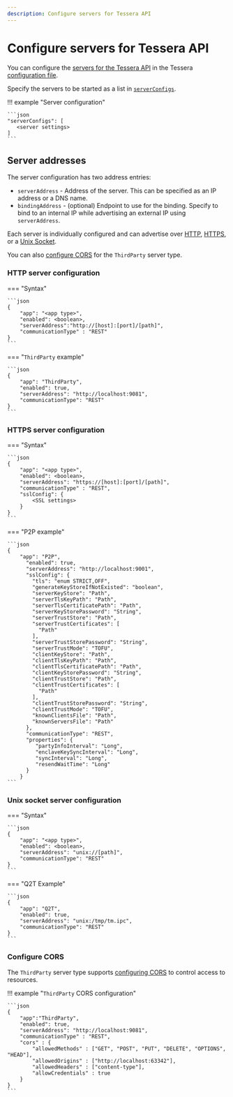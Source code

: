 ```yaml
---
description: Configure servers for Tessera API
---
```


# Configure servers for Tessera API

You can configure the [servers for the Tessera API](../../Reference/TesseraAPI.md) in the Tessera [configuration file](Tessera.md).

Specify the servers to be started as a list in [`serverConfigs`](../../Reference/SampleConfiguration.md#serverconfigs).

!!! example "Server configuration"

    ```json
    "serverConfigs": [
       <server settings>
    ]
    ```

## Server addresses

The server configuration has two address entries:

- `serverAddress` - Address of the server.
  This can be specified as an IP address or a DNS name.
- `bindingAddress` - (optional) Endpoint to use for the binding.
  Specify to bind to an internal IP while advertising an external IP using `serverAddress`.

Each server is individually configured and can advertise over [HTTP](#http-server-configuration),
[HTTPS](#https-server-configuration), or a [Unix Socket](#unix-socket-server-configuration).

You can also [configure CORS](#configure-cors) for the `ThirdParty` server type.

### HTTP server configuration

=== "Syntax"

    ```json
    {
        "app": "<app type>",
        "enabled": <boolean>,
        "serverAddress":"http://[host]:[port]/[path]",
        "communicationType" : "REST"
    }
    ```

=== "`ThirdParty` example"

    ```json
    {
        "app": "ThirdParty",
        "enabled": true,
        "serverAddress": "http://localhost:9081",
        "communicationType": "REST"
    }
    ```

### HTTPS server configuration

=== "Syntax"

    ```json
    {
        "app": "<app type>",
        "enabled": <boolean>,
        "serverAddress": "https://[host]:[port]/[path]",
        "communicationType" : "REST",
        "sslConfig": {
            <SSL settings>
        }
    }
    ```

=== "P2P example"

    ```json
    {
        "app": "P2P",
          "enabled": true,
          "serverAddress": "http://localhost:9001",
          "sslConfig": {
            "tls": "enum STRICT,OFF",
            "generateKeyStoreIfNotExisted": "boolean",
            "serverKeyStore": "Path",
            "serverTlsKeyPath": "Path",
            "serverTlsCertificatePath": "Path",
            "serverKeyStorePassword": "String",
            "serverTrustStore": "Path",
            "serverTrustCertificates": [
              "Path"
            ],
            "serverTrustStorePassword": "String",
            "serverTrustMode": "TOFU",
            "clientKeyStore": "Path",
            "clientTlsKeyPath": "Path",
            "clientTlsCertificatePath": "Path",
            "clientKeyStorePassword": "String",
            "clientTrustStore": "Path",
            "clientTrustCertificates": [
              "Path"
            ],
            "clientTrustStorePassword": "String",
            "clientTrustMode": "TOFU",
            "knownClientsFile": "Path",
            "knownServersFile": "Path"
          },
          "communicationType": "REST",
          "properties": {
             "partyInfoInterval": "Long",
             "enclaveKeySyncInterval": "Long",
             "syncInterval": "Long",
             "resendWaitTime": "Long"
          }
        }
    ```

### Unix socket server configuration

=== "Syntax"

    ```json
    {
        "app": "<app type>",
        "enabled": <boolean>,
        "serverAddress": "unix://[path]",
        "communicationType": "REST"
    }
    ```

=== "Q2T Example"

    ```json
    {
        "app": "Q2T",
        "enabled": true,
        "serverAddress": "unix:/tmp/tm.ipc",
        "communicationType": "REST"
    }
    ```

### Configure CORS

The `ThirdParty` server type supports [configuring CORS] to control access to resources.

!!! example "`ThirdParty` CORS configuration"

    ```json
    {
        "app":"ThirdParty",
        "enabled": true,
        "serverAddress": "http://localhost:9081",
        "communicationType" : "REST",
        "cors" : {
            "allowedMethods" : ["GET", "POST", "PUT", "DELETE", "OPTIONS", "HEAD"],
            "allowedOrigins" : ["http://localhost:63342"],
            "allowedHeaders" : ["content-type"],
            "allowCredentials" : true
        }
    }
    ```

[configuring CORS]: ../../Reference/SampleConfiguration.md#cors
